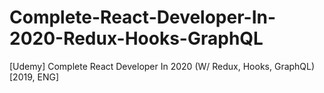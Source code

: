 # Complete-React-Developer-In-2020-Redux-Hooks-GraphQL
[Udemy] Complete React Developer In 2020 (W/ Redux, Hooks, GraphQL) [2019, ENG]
